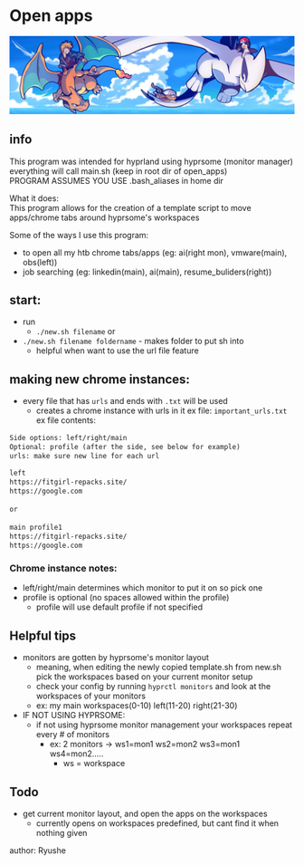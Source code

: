 # Open apps
![charizard](./charizard.jpg)
## info
This program was intended for hyprland using hyprsome (monitor manager)  
everything will call main.sh (keep in root dir of open_apps)  
PROGRAM ASSUMES YOU USE .bash_aliases in home dir  

What it does:  
This program allows for the creation of a template script to move apps/chrome tabs around hyprsome's workspaces  

Some of the ways I use this program:  
- to open all my htb chrome tabs/apps (eg: ai(right mon), vmware(main), obs(left))
- job searching (eg: linkedin(main), ai(main), resume_buliders(right))

## start:
- run 
  - `./new.sh filename`
or   
- `./new.sh filename foldername` - makes folder to put sh into 
  - helpful when want to use the url file feature

## making new chrome instances:  
- every file that has `urls` and ends with `.txt` will be used 
  - creates a chrome instance with urls in it
ex file: `important_urls.txt`  
ex file contents:  
```
Side options: left/right/main
Optional: profile (after the side, see below for example)
urls: make sure new line for each url
```
```
left
https://fitgirl-repacks.site/
https://google.com

or 

main profile1
https://fitgirl-repacks.site/
https://google.com
```

### Chrome instance notes: 
* left/right/main determines which monitor to put it on so pick one  
* profile is optional (no spaces allowed within the profile)
  - profile will use default profile if not specified


## Helpful tips
- monitors are gotten by hyprsome's monitor layout 
  - meaning, when editing the newly copied template.sh from new.sh pick the 
  workspaces based on your current monitor setup 
  - check your config by running `hyprctl monitors` and look at the workspaces
  of your monitors
  - ex: my main workspaces(0-10) left(11-20) right(21-30)
- IF NOT USING HYPRSOME: 
  - if not using hyprsome monitor management your workspaces repeat every # of monitors
    - ex: 2 monitors -> ws1=mon1 ws2=mon2 ws3=mon1 ws4=mon2.....
      - ws = workspace

## Todo
- get current monitor layout, and open the apps on the workspaces
  - currently opens on workspaces predefined, but cant find it when nothing given

author: Ryushe

  

 



